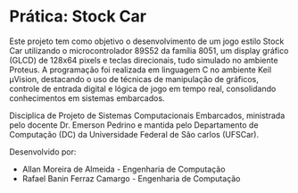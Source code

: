 # Prática: Stock Car

Este projeto tem como objetivo o desenvolvimento de um jogo estilo Stock Car utilizando o microcontrolador 89S52 da família 8051, um display gráfico (GLCD) de 128x64 pixels e teclas direcionais, tudo simulado no ambiente Proteus. A programação foi realizada em linguagem C no ambiente Keil µVision, destacando o uso de técnicas de manipulação de gráficos, controle de entrada digital e lógica de jogo em tempo real, consolidando conhecimentos em sistemas embarcados.

Disciplica de Projeto de Sistemas Computacionais Embarcados, ministrada pelo docente Dr. Emerson Pedrino e mantida pelo Departamento de Computação (DC) da Universidade Federal de São carlos (UFSCar).

Desenvolvido por:
 - Allan Moreira de Almeida - Engenharia de Computação
 - Rafael Banin Ferraz Camargo - Engenharia de Computação
